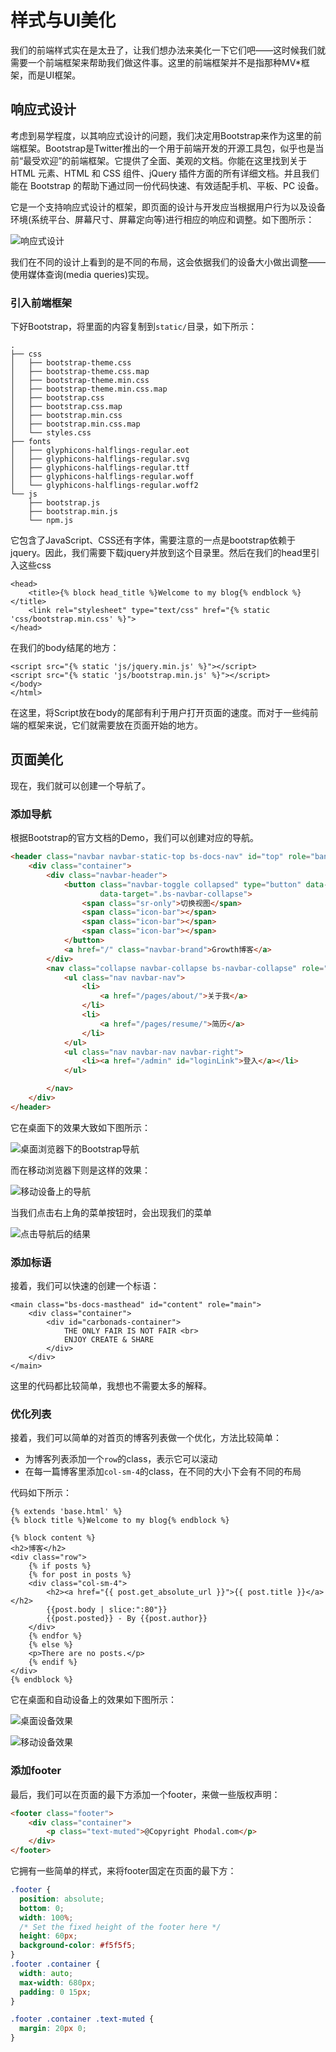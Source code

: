 样式与UI美化
===

我们的前端样式实在是太丑了，让我们想办法来美化一下它们吧——这时候我们就需要一个前端框架来帮助我们做这件事。这里的前端框架并不是指那种MV*框架，而是UI框架。

响应式设计
---

考虑到易学程度，以其响应式设计的问题，我们决定用Bootstrap来作为这里的前端框架。Bootstrap是Twitter推出的一个用于前端开发的开源工具包，似乎也是当前“最受欢迎”的前端框架。它提供了全面、美观的文档。你能在这里找到关于 HTML 元素、HTML 和 CSS 组件、jQuery 插件方面的所有详细文档。并且我们能在 Bootstrap 的帮助下通过同一份代码快速、有效适配手机、平板、PC 设备。

它是一个支持响应式设计的框架，即页面的设计与开发应当根据用户行为以及设备环境(系统平台、屏幕尺寸、屏幕定向等)进行相应的响应和调整。如下图所示：

![响应式设计](./images/responsive-design.png)

我们在不同的设计上看到的是不同的布局，这会依据我们的设备大小做出调整——使用媒体查询(media queries)实现。

### 引入前端框架

下好Bootstrap，将里面的内容复制到``static/``目录，如下所示：

```
.
├── css
│   ├── bootstrap-theme.css
│   ├── bootstrap-theme.css.map
│   ├── bootstrap-theme.min.css
│   ├── bootstrap-theme.min.css.map
│   ├── bootstrap.css
│   ├── bootstrap.css.map
│   ├── bootstrap.min.css
│   ├── bootstrap.min.css.map
│   └── styles.css
├── fonts
│   ├── glyphicons-halflings-regular.eot
│   ├── glyphicons-halflings-regular.svg
│   ├── glyphicons-halflings-regular.ttf
│   ├── glyphicons-halflings-regular.woff
│   └── glyphicons-halflings-regular.woff2
└── js
    ├── bootstrap.js
    ├── bootstrap.min.js
    └── npm.js
```    

它包含了JavaScript、CSS还有字体，需要注意的一点是bootstrap依赖于jquery。因此，我们需要下载jquery并放到这个目录里。然后在我们的head里引入这些css

```
<head>
    <title>{% block head_title %}Welcome to my blog{% endblock %}</title>
    <link rel="stylesheet" type="text/css" href="{% static 'css/bootstrap.min.css' %}">
</head>
```

在我们的body结尾的地方：

```
<script src="{% static 'js/jquery.min.js' %}"></script>
<script src="{% static 'js/bootstrap.min.js' %}"></script>
</body>
</html>
```

在这里，将Script放在body的尾部有利于用户打开页面的速度。而对于一些纯前端的框架来说，它们就需要放在页面开始的地方。

页面美化
---

现在，我们就可以创建一个导航了。

### 添加导航

根据Bootstrap的官方文档的Demo，我们可以创建对应的导航。

```html
<header class="navbar navbar-static-top bs-docs-nav" id="top" role="banner">
    <div class="container">
        <div class="navbar-header">
            <button class="navbar-toggle collapsed" type="button" data-toggle="collapse"
                    data-target=".bs-navbar-collapse">
                <span class="sr-only">切换视图</span>
                <span class="icon-bar"></span>
                <span class="icon-bar"></span>
                <span class="icon-bar"></span>
            </button>
            <a href="/" class="navbar-brand">Growth博客</a>
        </div>
        <nav class="collapse navbar-collapse bs-navbar-collapse" role="navigation">
            <ul class="nav navbar-nav">
                <li>
                    <a href="/pages/about/">关于我</a>
                </li>
                <li>
                    <a href="/pages/resume/">简历</a>
                </li>
            </ul>
            <ul class="nav navbar-nav navbar-right">
                <li><a href="/admin" id="loginLink">登入</a></li>
            </ul>

        </nav>
    </div>
</header>
```

它在桌面下的效果大致如下图所示：

![桌面浏览器下的Bootstrap导航](./images/bootstrap-nav-desktop.png)

而在移动浏览器下则是这样的效果：

![移动设备上的导航](./images/nav-in-mobile.png)

当我们点击右上角的菜单按钮时，会出现我们的菜单

![点击导航后的结果](./images/nav-in-mobile-with-click.png)

### 添加标语

接着，我们可以快速的创建一个标语：

```
<main class="bs-docs-masthead" id="content" role="main">
    <div class="container">
        <div id="carbonads-container">
            THE ONLY FAIR IS NOT FAIR <br>
            ENJOY CREATE & SHARE
        </div>
    </div>
</main>
```

这里的代码都比较简单，我想也不需要太多的解释。

### 优化列表

接着，我们可以简单的对首页的博客列表做一个优化，方法比较简单：

 - 为博客列表添加一个``row``的class，表示它可以滚动
 - 在每一篇博客里添加``col-sm-4``的class，在不同的大小下会有不同的布局

代码如下所示：

```
{% extends 'base.html' %}
{% block title %}Welcome to my blog{% endblock %}

{% block content %}
<h2>博客</h2>
<div class="row">
    {% if posts %}
    {% for post in posts %}
    <div class="col-sm-4">
        <h2><a href="{{ post.get_absolute_url }}">{{ post.title }}</a></h2>
        {{post.body | slice:":80"}}
        {{post.posted}} - By {{post.author}}
    </div>
    {% endfor %}
    {% else %}
    <p>There are no posts.</p>
    {% endif %}
</div>
{% endblock %}
```

它在桌面和自动设备上的效果如下图所示：

![桌面设备效果](./images/desktop-blogposts.png)

![移动设备效果](./images/mobile-blogposts.png)

### 添加footer

最后，我们可以在页面的最下方添加一个footer，来做一些版权声明：

```html
<footer class="footer">
    <div class="container">
        <p class="text-muted">@Copyright Phodal.com</p>
    </div>
</footer>
```

它拥有一些简单的样式，来将footer固定在页面的最下方：

```css
.footer {
  position: absolute;
  bottom: 0;
  width: 100%;
  /* Set the fixed height of the footer here */
  height: 60px;
  background-color: #f5f5f5;
}
.footer .container {
  width: auto;
  max-width: 680px;
  padding: 0 15px;
}

.footer .container .text-muted {
  margin: 20px 0;
}
```
